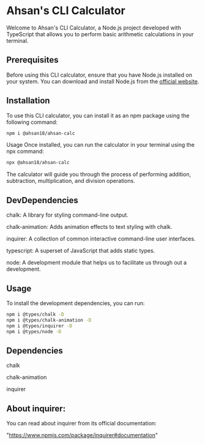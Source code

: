 # Ahsan's CLI Calculator


Welcome to Ahsan's CLI Calculator, a Node.js project developed with TypeScript that allows you to perform basic arithmetic calculations in your terminal.


## Prerequisites

Before using this CLI calculator, ensure that you have Node.js installed on your system. You can download and install Node.js from the [official website](https://nodejs.org/).

## Installation

To use this CLI calculator, you can install it as an npm package using the following command:


```bash
npm i @ahsan18/ahsan-calc
```

Usage
Once installed, you can run the calculator in your terminal using the npx command:


```bash
npx @ahsan18/ahsan-calc
```

The calculator will guide you through the process of performing addition, subtraction, multiplication, and division operations.

## DevDependencies
chalk: A library for styling command-line output.


chalk-animation: Adds animation effects to text styling with chalk.


inquirer: A collection of common interactive command-line user interfaces.


typescript: A superset of JavaScript that adds static types.


node: A development module that helps us to facilitate us through out a development.


## Usage
To install the development dependencies, you can run:


```bash
npm i @types/chalk -D
npm i @types/chalk-animation -D
npm i @types/inquirer -D
npm i @types/node -D
```
## Dependencies
chalk


chalk-animation


inquirer


## About inquirer:


You can read about inquirer from its official documentation:


"https://www.npmjs.com/package/inquirer#documentation"



